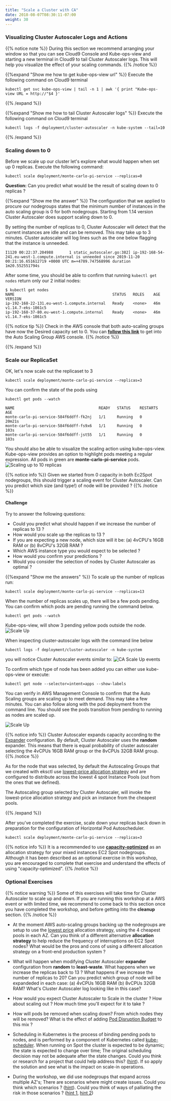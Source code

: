 ```yaml
---
title: "Scale a Cluster with CA"
date: 2018-08-07T08:30:11-07:00
weight: 30
---
```


### Visualizing Cluster Autoscaler Logs and Actions 

{{% notice note %}}
During this section we recommend arranging your window so that you can see Cloud9 Console and Kube-ops-view and starting a new terminal in Cloud9 to tail Cluster Autoscaler logs. This will help you visualize the effect of your scaling commands.
{{% /notice %}}

{{%expand "Show me how to get kube-ops-view url" %}}
Execute the following command on Cloud9 terminal
```
kubectl get svc kube-ops-view | tail -n 1 | awk '{ print "Kube-ops-view URL = http://"$4 }'
```
{{% /expand %}}


{{%expand "Show me how to tail Cluster Autoscaler logs" %}}
Execute the following command on Cloud9 terminal
```
kubectl logs -f deployment/cluster-autoscaler -n kube-system --tail=10
```
{{% /expand %}}

### Scaling down to 0

Before we scale up our cluster let's explore what would happen when set up 0 replicas. 
Execute the following command: 

```
kubectl scale deployment/monte-carlo-pi-service --replicas=0
```

**Question:** Can you predict what would be the result of scaling down to 0 replicas ?

{{%expand "Show me the answer" %}}
The configuration that we applied to procure our nodegroups states that the minimum number of instances in the 
auto scaling group is 0 for both nodegroups. Starting from 1.14 version Cluster Autoscaler does support 
scaling down to 0. 

By setting the number of replicas to 0, Cluster Autoscaler will detect that the current instances are idle and can be removed. This may take up to 3 minutes. Cluster autoscaler will log lines such as the one below flagging that the instance is unneeded. 

```
I1120 00:22:37.204988       1 static_autoscaler.go:382] ip-192-168-54-241.eu-west-1.compute.internal is unneeded since 2019-11-20 00:21:16.651612719 +0000 UTC m=+4789.747568996 duration 1m20.552551794s
```

After some time, you should be able to confirm that running `kubectl get nodes` return only our 2 initial nodes:

```
$ kubectl get nodes
NAME                                           STATUS   ROLES    AGE   VERSION
ip-192-168-22-131.eu-west-1.compute.internal   Ready    <none>   46m   v1.14.7-eks-1861c5
ip-192-168-37-80.eu-west-1.compute.internal    Ready    <none>   46m   v1.14.7-eks-1861c5
```

{{% notice tip %}}
Check in the AWS console that both auto-scaling groups have now the Desired capacity set to 0. You can **[follow this link](https://console.aws.amazon.com/ec2/autoscaling/home?#AutoScalingGroups:filter=eksctl-eksworkshop-eksctl-nodegroup-dev;view=details)** to get into the Auto Scaling Group AWS console.
{{% /notice %}}



{{% /expand %}}



### Scale our ReplicaSet

OK, let's now scale out the replicaset to 3 
```
kubectl scale deployment/monte-carlo-pi-service --replicas=3
```

You can confirm the state of the pods using
```
kubectl get pods --watch
```

```
NAME                                     READY   STATUS    RESTARTS   AGE
monte-carlo-pi-service-584f6ddff-fk2nj   1/1     Running   0          20m21s
monte-carlo-pi-service-584f6ddff-fs9x6   1/1     Running   0          103s
monte-carlo-pi-service-584f6ddff-jst55   1/1     Running   0          103s
```
You should also be able to visualize the scaling action using kube-ops-view. Kube-ops-view provides an option to highlight pods meeting a regular expression. All pods in green are **monte-carlo-pi-service** pods.
![Scaling up to 10 replicas](/images/using_ec2_spot_instances_with_eks/scaling/scaling-kov-10-replicas.png)

{{% notice info %}}
Given we started from 0 capacity in both Ec2Spot nodegroups, this should trigger a scaling event for Cluster Autoscaler. Can you predict which size (and type!) of node will be provided ? 
{{% /notice %}}

#### Challenge

Try to answer the following questions:

 - Could you predict what should happen if we increase the number of replicas to 13 ? 
 - How would you scale up the replicas to 13 ? 
 - If you are expecting a new node, which size will it be: (a) 4vCPU's 16GB RAM or (b) 8vCPU's 32GB RAM ? 
 - Which AWS instance type you would expect to be selected ?
 - How would you confirm your predictions ?
 - Would you consider the selection of nodes by Cluster Autoscaler as optimal ? 

{{%expand "Show me the answers" %}}
To scale up the number of replicas run:
```
kubectl scale deployment/monte-carlo-pi-service --replicas=13
```

When the number of replicas scales up, there will be a few pods pending. You can confirm which pods are pending running the command below. 
```
kubectl get pods --watch
```

Kube-ops-view, will show 3 pending yellow pods outside the node.
![Scale Up](/images/using_ec2_spot_instances_with_eks/scaling/scaling-asg-up-kov.png)

When inspecting cluster-autoscaler logs with the command line below 
```
kubectl logs -f deployment/cluster-autoscaler -n kube-system
```
you will notice Cluster Autoscaler events similar to:
![CA Scale Up events](/images/using_ec2_spot_instances_with_eks/scaling/scaling-asg-up2.png)


To confirm which type of node has been added you can either use kube-ops-view or execute:
```
kubectl get node --selector=intent=apps --show-labels
```

You can verify in AWS Management Console to confirm that the Auto Scaling groups are scaling up to meet demand. This may take a few minutes. You can also follow along with the pod deployment from the command line. You should see the pods transition from pending to running as nodes are scaled up.

![Scale Up](/images/using_ec2_spot_instances_with_eks/scaling/scaling-asg-up.png)

{{% notice info %}}
Cluster Autoscaler expands capacity according to the [Expander](https://github.com/kubernetes/autoscaler/blob/master/cluster-autoscaler/FAQ.md#what-are-expanders) configuration. By default, Cluster Autoscaler uses the **random** expander. This means that there is equal probability of cluster autoscaler selecting the 4vCPUs 16GB RAM group or the 8vCPUs 32GB RAM group. 
{{% /notice %}}

As for the node that was selected, by default the Autoscaling Groups that we created with eksctl use [lowest-price allocation strategy](https://docs.aws.amazon.com/en_pv/autoscaling/ec2/userguide/asg-purchase-options.html#asg-allocation-strategies) and are configured to distribute across the lowest 4 spot Instance Pools (out from the ones that we defined).  

The Autoscaling group selected by Cluster Autoscaler, will invoke the lowest-price allocation strategy and pick an instance from the cheapest pools. 

{{% /expand %}}

After you've completed the exercise, scale down your replicas back down in preparation for the configuration of Horizontal Pod Autoscheduler.
```
kubectl scale deployment/monte-carlo-pi-service --replicas=3
```

{{% notice info %}}
It is a recommended to use **[capacity-optimized](https://aws.amazon.com/blogs/compute/introducing-the-capacity-optimized-allocation-strategy-for-amazon-ec2-spot-instances/)** as an allocation strategy for your mixed instances EC2 Spot nodegroups. Although it has been
described as an optional exercise in this workshop, you are encouraged to complete that exercise and understand the effects of using "capacity-optimized".
{{% /notice %}}

### Optional Exercises

{{% notice warning %}}
Some of this exercises will take time for Cluster Autoscaler to scale up and down. If you are running this
workshop at a AWS event or with limited time, we recommend to come back to this section once you have 
completed the workshop, and before getting into the **cleanup** section.
{{% /notice %}}

 * At the moment AWS auto-scaling groups backing up the nodegroups are setup to use the [lowest price](https://docs.aws.amazon.com/en_pv/autoscaling/ec2/userguide/asg-purchase-options.html#asg-allocation-strategies) allocation strategy, using the 4 cheapest pools in each AZ. Can you think of a different alternative **allocation strategy** to help reduce the frequency of interruptions on EC2 Spot nodes? What would be the pros and cons of using a different allocation strategy on a front-end production system ?

 * What will happen when modifying Cluster Autoscaler **expander** configuration from **random**  to **least-waste**. What happens when we increase the replicas back to 13 ? What happens if we increase the number of replicas to 20? Can you predict which group of node will be expandeded in each case: (a) 4vCPUs 16GB RAM (b) 8vCPUs 32GB RAM? What's Cluster Autoscaler log looking like in this case?

 * How would you expect Cluster Autoscaler to Scale in the cluster ? How about scaling out ? How much time you'll expect for it to take ?

 * How will pods be removed when scaling down? From which nodes they will be removed? What is the effect of adding [Pod Disruption Budget](https://kubernetes.io/docs/tasks/run-application/configure-pdb/) to this mix ? 

 * Scheduling in Kubernetes is the process of binding pending pods to nodes, and is performed by a component of Kubernetes called [kube-scheduler](https://kubernetes.io/docs/concepts/scheduling/kube-scheduler/). When running on Spot the cluster is expected to be dynamic; the state is expected to change over time; The original scheduling decision may not be adequate after the state changes. Could you think or research for a project that could help address this? ([hint](https://github.com/kubernetes-sigs/descheduler)). If so apply the solution and see what is the impact on scale-in operations.

 * During the workshop, we did use nodegroups that expand across multiple AZ's; There are scenarios where might create
 issues. Could you think which scenarios ? ([hint](https://github.com/kubernetes/autoscaler/tree/master/cluster-autoscaler/cloudprovider/aws#common-notes-and-gotchas)). Could you think of ways of palliating the risk in those scenarios ? ([hint 1](https://github.com/aws-samples/amazon-k8s-node-drainer), [hint 2](https://github.com/kubernetes/autoscaler/blob/master/cluster-autoscaler/FAQ.md#im-running-cluster-with-nodes-in-multiple-zones-for-ha-purposes-is-that-supported-by-cluster-autoscaler))


